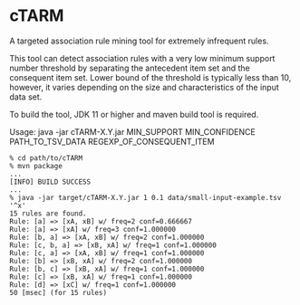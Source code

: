 # cTARM
A targeted association rule mining tool for extremely infrequent rules.

This tool can detect association rules with a very low minimum support number threshold by separating the antecedent item set and the consequent item set.
Lower bound of the threshold is typically less than 10, however, it varies depending on the size and characteristics of the input data set.

To build the tool, JDK 11 or higher and maven build tool is required.

Usage: java -jar cTARM-X.Y.jar MIN_SUPPORT MIN_CONFIDENCE PATH_TO_TSV_DATA REGEXP_OF_CONSEQUENT_ITEM


```
% cd path/to/cTARM
% mvn package
...
[INFO] BUILD SUCCESS
...
% java -jar target/cTARM-X.Y.jar 1 0.1 data/small-input-example.tsv '^x'
15 rules are found.
Rule: [a] => [xA, xB] w/ freq=2 conf=0.666667
Rule: [a] => [xA] w/ freq=3 conf=1.000000
Rule: [b, a] => [xA, xB] w/ freq=2 conf=1.000000
Rule: [c, b, a] => [xB, xA] w/ freq=1 conf=1.000000
Rule: [c, a] => [xA, xB] w/ freq=1 conf=1.000000
Rule: [b] => [xB, xA] w/ freq=2 conf=1.000000
Rule: [b, c] => [xB, xA] w/ freq=1 conf=1.000000
Rule: [c] => [xB, xA] w/ freq=1 conf=1.000000
Rule: [d] => [xC] w/ freq=1 conf=1.000000
50 [msec] (for 15 rules)
```
